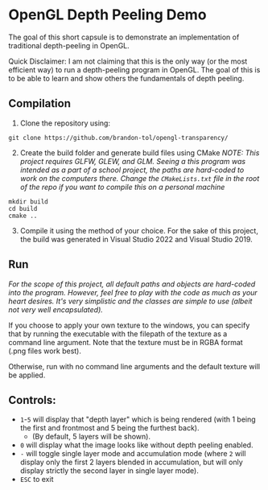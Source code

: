 # OpenGL Depth Peeling Demo
The goal of this short capsule is to demonstrate an implementation of traditional depth-peeling in OpenGL.

Quick Disclaimer: I am not claiming that this is the only way (or the most efficient way) to run a depth-peeling program in OpenGL. The goal of this is to be able to learn and show others the fundamentals of depth peeling.

## Compilation
1. Clone the repository using:
```
git clone https://github.com/brandon-tol/opengl-transparency/
```
2. Create the build folder and generate build files using CMake
*NOTE: This project requires GLFW, GLEW, and GLM. Seeing a this program was intended as a part of a school project, the paths are hard-coded to work on the computers there. Change the `CMakeLists.txt` file in the root of the repo if you want to compile this on a personal machine*
```
mkdir build
cd build
cmake .. 
```
3. Compile it using the method of your choice.
For the sake of this project, the build was generated in Visual Studio 2022 and Visual Studio 2019.

## Run
*For the scope of this project, all default paths and objects are hard-coded into the program. 
However, feel free to play with the code as much as your heart desires. It's very simplistic and the classes are simple to use (albeit not very well encapsulated).*

If you choose to apply your own texture to the windows, you can specify that by running the executable with the filepath of the texture as a command line argument. Note that the texture must be in RGBA format (.png files work best).

Otherwise, run with no command line arguments and the default texture will be applied.

## Controls:
* `1`-`5` will display that "depth layer" which is being rendered (with 1 being the first and frontmost and 5 being the furthest back).
  * (By default, 5 layers will be shown).
* `0` will display what the image looks like without depth peeling enabled.
* `-` will toggle single layer mode and accumulation mode (where `2` will display only the first 2 layers blended in accumulation, but will only display strictly the second layer in single layer mode).
* `ESC` to exit
